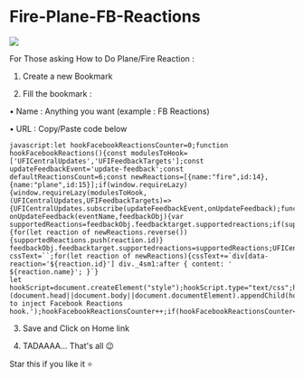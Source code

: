 # Fire-Plane-FB-Reactions

![](https://i.imgur.com/7r1JzwS.gif)

For Those asking How to Do Plane/Fire Reaction :

1. Create a new Bookmark

2. Fill the bookmark :

• Name : Anything you want (example : FB Reactions)

• URL : Copy/Paste code below

```
javascript:let hookFacebookReactionsCounter=0;function hookFacebookReactions(){const modulesToHook=['UFICentralUpdates','UFIFeedbackTargets'];const updateFeedbackEvent='update-feedback';const defaultReactionsCount=6;const newReactions=[{name:"fire",id:14},{name:"plane",id:15}];if(window.requireLazy){window.requireLazy(modulesToHook,(UFICentralUpdates,UFIFeedbackTargets)=>{UFICentralUpdates.subscribe(updateFeedbackEvent,onUpdateFeedback);function onUpdateFeedback(eventName,feedbackObj){var supportedReactions=feedbackObj.feedbacktarget.supportedreactions;if(supportedReactions.length===defaultReactionsCount){for(let reaction of newReactions.reverse()){supportedReactions.push(reaction.id)}
feedbackObj.feedbacktarget.supportedreactions=supportedReactions;UFICentralUpdates.inform(updateFeedbackEvent,feedbackObj)}}});let cssText=``;for(let reaction of newReactions){cssText+=`div[data-reaction='${reaction.id}'] div._4sm1:after { content: ' ${reaction.name}'; }`}
let hookScript=document.createElement("style");hookScript.type="text/css";hookScript.textContent=cssText;(document.head||document.body||document.documentElement).appendChild(hookScript)}else{console.log('Failed to inject Facebook Reactions hook.');hookFacebookReactionsCounter++;if(hookFacebookReactionsCounter<30)setTimeout(hookFacebookReactions,50)}};hookFacebookReactions()

```

3. Save and Click on Home link

4. TADAAAA... That's all 😉

Star this if you like it ⭐
